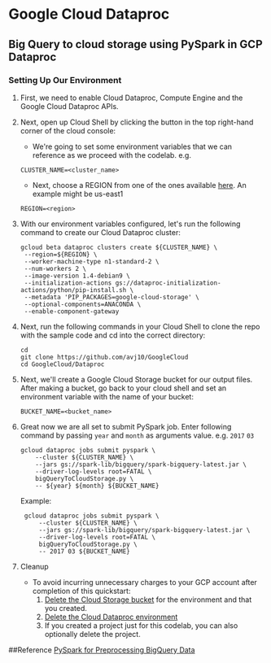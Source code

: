 # Google Cloud Dataproc

## Big Query to cloud storage using PySpark in GCP Dataproc

### Setting Up Our Environment

1. First, we need to enable Cloud Dataproc, Compute Engine and the Google Cloud Dataproc APIs.

2. Next, open up Cloud Shell by clicking the button in the top right-hand corner of the cloud console:

    - We're going to set some environment variables that we can reference as we proceed with the codelab. e.g.
    
   ```
   CLUSTER_NAME=<cluster_name>
   ```
   
   - Next, choose a REGION from one of the ones available [here](https://cloud.google.com/compute/docs/regions-zones/). An example might be us-east1
   ```
   REGION=<region>
   ```

3. With our environment variables configured, let's run the following command to create our Cloud Dataproc cluster:
    ```
    gcloud beta dataproc clusters create ${CLUSTER_NAME} \
     --region=${REGION} \
     --worker-machine-type n1-standard-2 \
     --num-workers 2 \
     --image-version 1.4-debian9 \
     --initialization-actions gs://dataproc-initialization-actions/python/pip-install.sh \
     --metadata 'PIP_PACKAGES=google-cloud-storage' \
     --optional-components=ANACONDA \
     --enable-component-gateway
    ```
4. Next, run the following commands in your Cloud Shell to clone the repo with the sample code and cd into the correct directory:
    ```
    cd
    git clone https://github.com/avj10/GoogleCloud
    cd GoogleCloud/Dataproc
    ```

5. Next, we'll create a Google Cloud Storage bucket for our output files. After making a bucket, go back to your cloud shell and set an environment variable with the name of your bucket:
   ```
   BUCKET_NAME=<bucket_name>
   ```

6. Great now we are all set to submit PySpark job. Enter following command by passing `year` and `month` as arguments value. e.g. `2017` `03`
    ````
    gcloud dataproc jobs submit pyspark \
        --cluster ${CLUSTER_NAME} \
        --jars gs://spark-lib/bigquery/spark-bigquery-latest.jar \
        --driver-log-levels root=FATAL \
        bigQueryToCloudStorage.py \
        -- ${year} ${month} ${BUCKET_NAME}
    ````
   Example:
   ````
    gcloud dataproc jobs submit pyspark \
        --cluster ${CLUSTER_NAME} \
        --jars gs://spark-lib/bigquery/spark-bigquery-latest.jar \
        --driver-log-levels root=FATAL \
        bigQueryToCloudStorage.py \
        -- 2017 03 ${BUCKET_NAME}
    ````
   
7. Cleanup
    - To avoid incurring unnecessary charges to your GCP account after completion of this quickstart:
        1. [Delete the Cloud Storage bucket](https://cloud.google.com/storage/docs/deleting-buckets) for the environment and that you created.
        2. [Delete the Cloud Dataproc environment](https://cloud.google.com/dataproc/docs/guides/manage-cluster)
        3. If you created a project just for this codelab, you can also optionally delete the project.
    
##Reference
[PySpark for Preprocessing BigQuery Data](https://clmirror.storage.googleapis.com/codelabs/pyspark-bigquery/index.html?index=..%2F..index#0)